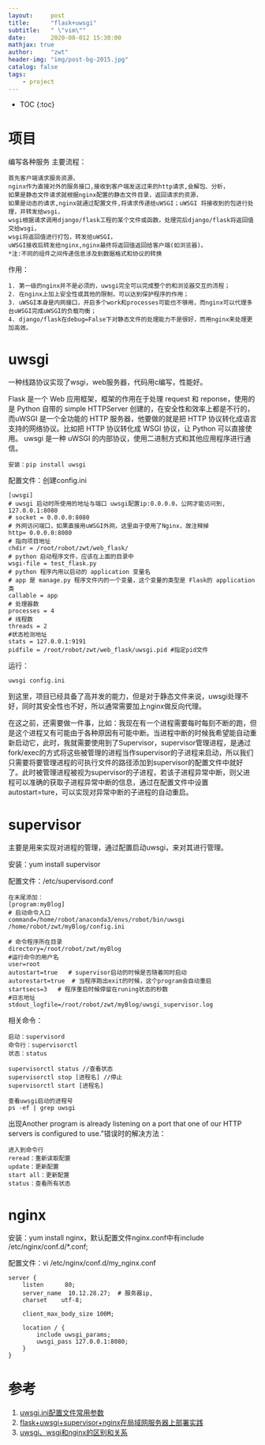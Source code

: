 ```yaml
---
layout:     post
title:      "flask+uwsgi"
subtitle:   " \"vim\""
date:       2020-08-012 15:30:00 
mathjax: true
author:     "zwt"
header-img: "img/post-bg-2015.jpg"
catalog: false
tags:
    - project
---
```

* TOC
{:toc}

# 项目

编写各种服务
主要流程：
```
首先客户端请求服务资源，
nginx作为直接对外的服务接口,接收到客户端发送过来的http请求,会解包、分析，
如果是静态文件请求就根据nginx配置的静态文件目录，返回请求的资源，
如果是动态的请求,nginx就通过配置文件,将请求传递给uWSGI；uWSGI 将接收到的包进行处理，并转发给wsgi，
wsgi根据请求调用django/flask工程的某个文件或函数，处理完后django/flask将返回值交给wsgi，
wsgi将返回值进行打包，转发给uWSGI，
uWSGI接收后转发给nginx,nginx最终将返回值返回给客户端(如浏览器)。
*注:不同的组件之间传递信息涉及到数据格式和协议的转换
```

作用：
```
1. 第一级的nginx并不是必须的，uwsgi完全可以完成整个的和浏览器交互的流程；
2. 在nginx上加上安全性或其他的限制，可以达到保护程序的作用；
3. uWSGI本身是内网接口，开启多个work和processes可能也不够用，而nginx可以代理多台uWSGI完成uWSGI的负载均衡；
4. django/flask在debug=False下对静态文件的处理能力不是很好，而用nginx来处理更加高效。
```

# uwsgi

一种线路协议实现了wsgi，web服务器，代码用c编写，性能好。

Flask 是一个 Web 应用框架，框架的作用在于处理 request 和 reponse，使用的是 Python 自带的 simple HTTPServer 创建的，在安全性和效率上都是不行的，而uWSGI 是一个全功能的 HTTP 服务器，他要做的就是把 HTTP 协议转化成语言支持的网络协议。比如把 HTTP 协议转化成 WSGI 协议，让 Python 可以直接使用。 uwsgi 是一种 uWSGI 的内部协议，使用二进制方式和其他应用程序进行通信。

```
安装：pip install uwsgi
```
配置文件：创建config.ini
```
[uwsgi]
# uwsgi 启动时所使用的地址与端口 uwsgi配置ip:0.0.0.0，公网才能访问到, 127.0.0.1:8080
# socket = 0.0.0.0:8080 
# 外网访问端口，如果直接用uWSGI外网，这里由于使用了Nginx，故注释掉
http= 0.0.0.0:8080
# 指向项目地址
chdir = /root/robot/zwt/web_flask/
# python 启动程序文件，应该在上面的目录中
wsgi-file = test_flask.py 
# python 程序内用以启动的 application 变量名
# app 是 manage.py 程序文件内的一个变量，这个变量的类型是 Flask的 application 类
callable = app 
# 处理器数
processes = 4
# 线程数
threads = 2
#状态检测地址
stats = 127.0.0.1:9191
pidfile = /root/robot/zwt/web_flask/uwsgi.pid #指定pid文件
```

运行：
```
uwsgi config.ini
```

到这里，项目已经具备了高并发的能力，但是对于静态文件来说，uwsgi处理不好，同时其安全性也不好，所以通常需要加上nginx做反向代理。

在这之前，还需要做一件事，比如：我现在有一个进程需要每时每刻不断的跑，但是这个进程又有可能由于各种原因有可能中断。当进程中断的时候我希望能自动重新启动它，此时，我就需要使用到了Supervisor，supervisor管理进程，是通过fork/exec的方式将这些被管理的进程当作supervisor的子进程来启动，所以我们只需要将要管理进程的可执行文件的路径添加到supervisor的配置文件中就好了。此时被管理进程被视为supervisor的子进程，若该子进程异常中断，则父进程可以准确的获取子进程异常中断的信息，通过在配置文件中设置autostart=ture，可以实现对异常中断的子进程的自动重启。

# supervisor

主要是用来实现对进程的管理，通过配置启动uwsgi，来对其进行管理。

安装：yum install supervisor

配置文件：/etc/supervisord.conf
```
在末尾添加：
[program:myBlog]
# 启动命令入口
command=/home/robot/anaconda3/envs/robot/bin/uwsgi /home/robot/zwt/myBlog/config.ini

# 命令程序所在目录
directory=/root/robot/zwt/myBlog
#运行命令的用户名
user=root
autostart=true   # supervisor启动的时候是否随着同时启动
autorestart=true  # 当程序跑出exit的时候，这个program会自动重启
startsecs=3   # 程序重启时候停留在runing状态的秒数
#日志地址
stdout_logfile=/root/robot/zwt/myBlog/uwsgi_supervisor.log
```

相关命令：
```
启动：supervisord
命令行：supervisorctl
状态：status

supervisorctl status //查看状态
supervisorctl stop [进程名] //停止
supervisorctl start [进程名]

查看uwsgi启动的进程号
ps -ef | grep uwsgi
```

出现Another program is already listening on a port that one of our HTTP servers is configured to use.”错误时的解决方法：
```
进入到命令行
reread：重新读取配置
update：更新配置
start all：更新配置
status：查看所有状态
```

# nginx


安装：yum install nginx，默认配置文件nginx.conf中有include /etc/nginx/conf.d/*.conf;

配置文件：vi /etc/nginx/conf.d/my_nginx.conf
```
server {
    listen      80;
    server_name  10.12.28.27;  # 服务器ip,
    charset    utf-8;

    client_max_body_size 100M;

    location / {
        include uwsgi_params;
        uwsgi_pass 127.0.0.1:8080;
    }
}
```

# 参考

1. [uwsgi.ini配置文件常用参数](https://www.cnblogs.com/Hale-wang/p/12357944.html)
2. [flask+uwsgi+supervisor+nginx在局域网服务器上部署实践](https://www.cnblogs.com/oulala/p/9641715.html)
3. [uwsgi、wsgi和nginx的区别和关系](https://blog.csdn.net/CHENYAoo/article/details/83055108)